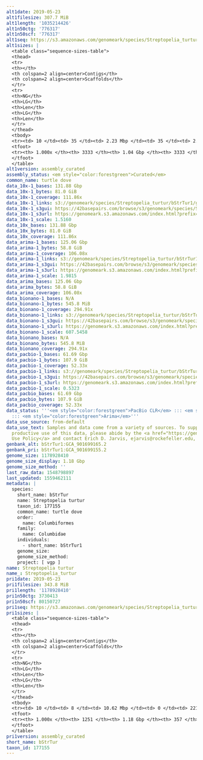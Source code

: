 ```yaml
---
alt1date: 2019-05-23
alt1filesize: 307.7 MiB
alt1length: '1035214426'
alt1n50ctg: '776317'
alt1n50scf: '776317'
alt1seq: https://s3.amazonaws.com/genomeark/species/Streptopelia_turtur/bStrTur1/assembly_curated/bStrTur1.alt.cur.20190523.fasta.gz
alt1sizes: |
  <table class="sequence-sizes-table">
  <thead>
  <tr>
  <th></th>
  <th colspan=2 align=center>Contigs</th>
  <th colspan=2 align=center>Scaffolds</th>
  </tr>
  <tr>
  <th>NG</th>
  <th>LG</th>
  <th>Len</th>
  <th>LG</th>
  <th>Len</th>
  </tr>
  </thead>
  <tbody>
  <tr><td> 10 </td><td> 35 </td><td> 2.23 Mbp </td><td> 35 </td><td> 2.23 Mbp </td></tr><tr><td> 20 </td><td> 89 </td><td> 1.68 Mbp </td><td> 89 </td><td> 1.68 Mbp </td></tr><tr><td> 30 </td><td> 159 </td><td> 1.29 Mbp </td><td> 159 </td><td> 1.29 Mbp </td></tr><tr><td> 40 </td><td> 250 </td><td> 1.01 Mbp </td><td> 250 </td><td> 1.01 Mbp </td></tr><tr style="background-color:#cccccc;"><td> 50 </td><td> 368 </td><td> 0.78 Mbp </td><td> 368 </td><td> 0.78 Mbp </td></tr><tr><td> 60 </td><td> 523 </td><td> 0.58 Mbp </td><td> 523 </td><td> 0.58 Mbp </td></tr><tr><td> 70 </td><td> 736 </td><td> 409.15 Kbp </td><td> 736 </td><td> 409.15 Kbp </td></tr><tr><td> 80 </td><td> 1055 </td><td> 255.11 Kbp </td><td> 1055 </td><td> 255.11 Kbp </td></tr><tr><td> 90 </td><td> 1635 </td><td> 125.98 Kbp </td><td> 1635 </td><td> 125.98 Kbp </td></tr><tr><td> 100 </td><td> 3332 </td><td> 243  bp </td><td> 3332 </td><td> 243  bp </td></tr></tbody>
  <tfoot>
  <tr><th> 1.000x </th><th> 3333 </th><th> 1.04 Gbp </th><th> 3333 </th><th> 1.04 Gbp </th></tr>
  </tfoot>
  </table>
alt1version: assembly_curated
assembly_status: <em style="color:forestgreen">Curated</em>
common_name: turtle dove
data_10x-1_bases: 131.88 Gbp
data_10x-1_bytes: 81.0 GiB
data_10x-1_coverage: 111.86x
data_10x-1_links: s3://genomeark/species/Streptopelia_turtur/bStrTur1/genomic_data/10x/<br>
data_10x-1_s3gui: https://42basepairs.com/browse/s3/genomeark/species/Streptopelia_turtur/bStrTur1/genomic_data/10x/
data_10x-1_s3url: https://genomeark.s3.amazonaws.com/index.html?prefix=species/Streptopelia_turtur/bStrTur1/genomic_data/10x/
data_10x-1_scale: 1.5160
data_10x_bases: 131.88 Gbp
data_10x_bytes: 81.0 GiB
data_10x_coverage: 111.86x
data_arima-1_bases: 125.06 Gbp
data_arima-1_bytes: 58.8 GiB
data_arima-1_coverage: 106.08x
data_arima-1_links: s3://genomeark/species/Streptopelia_turtur/bStrTur1/genomic_data/arima/<br>
data_arima-1_s3gui: https://42basepairs.com/browse/s3/genomeark/species/Streptopelia_turtur/bStrTur1/genomic_data/arima/
data_arima-1_s3url: https://genomeark.s3.amazonaws.com/index.html?prefix=species/Streptopelia_turtur/bStrTur1/genomic_data/arima/
data_arima-1_scale: 1.9815
data_arima_bases: 125.06 Gbp
data_arima_bytes: 58.8 GiB
data_arima_coverage: 106.08x
data_bionano-1_bases: N/A
data_bionano-1_bytes: 545.8 MiB
data_bionano-1_coverage: 294.91x
data_bionano-1_links: s3://genomeark/species/Streptopelia_turtur/bStrTur1/genomic_data/bionano/<br>
data_bionano-1_s3gui: https://42basepairs.com/browse/s3/genomeark/species/Streptopelia_turtur/bStrTur1/genomic_data/bionano/
data_bionano-1_s3url: https://genomeark.s3.amazonaws.com/index.html?prefix=species/Streptopelia_turtur/bStrTur1/genomic_data/bionano/
data_bionano-1_scale: 607.5458
data_bionano_bases: N/A
data_bionano_bytes: 545.8 MiB
data_bionano_coverage: 294.91x
data_pacbio-1_bases: 61.69 Gbp
data_pacbio-1_bytes: 107.9 GiB
data_pacbio-1_coverage: 52.33x
data_pacbio-1_links: s3://genomeark/species/Streptopelia_turtur/bStrTur1/genomic_data/pacbio/<br>
data_pacbio-1_s3gui: https://42basepairs.com/browse/s3/genomeark/species/Streptopelia_turtur/bStrTur1/genomic_data/pacbio/
data_pacbio-1_s3url: https://genomeark.s3.amazonaws.com/index.html?prefix=species/Streptopelia_turtur/bStrTur1/genomic_data/pacbio/
data_pacbio-1_scale: 0.5323
data_pacbio_bases: 61.69 Gbp
data_pacbio_bytes: 107.9 GiB
data_pacbio_coverage: 52.33x
data_status: '''<em style="color:forestgreen">PacBio CLR</em> ::: <em style="color:forestgreen">10x</em>
  ::: <em style="color:forestgreen">Arima</em>'''
data_use_source: from-default
data_use_text: Samples and data come from a variety of sources. To support fair and
  productive use of this data, please abide by the <a href="https://genome10k.soe.ucsc.edu/data-use-policies/">Data
  Use Policy</a> and contact Erich D. Jarvis, ejarvis@rockefeller.edu, with any questions.
genbank_alt: bStrTur1:GCA_901699165.2
genbank_pri: bStrTur1:GCA_901699155.2
genome_size: 1178928410
genome_size_display: 1.18 Gbp
genome_size_method: ''
last_raw_data: 1548798897
last_updated: 1559462111
metadata: |
  species:
    short_name: bStrTur
    name: Streptopelia turtur
    taxon_id: 177155
    common_name: turtle dove
    order:
      name: Columbiformes
    family:
      name: Columbidae
    individuals:
      - short_name: bStrTur1
    genome_size:
    genome_size_method:
    project: [ vgp ]
name: Streptopelia turtur
name_: Streptopelia_turtur
pri1date: 2019-05-23
pri1filesize: 343.8 MiB
pri1length: '1178928410'
pri1n50ctg: 3730413
pri1n50scf: 80150727
pri1seq: https://s3.amazonaws.com/genomeark/species/Streptopelia_turtur/bStrTur1/assembly_curated/bStrTur1.pri.cur.20190523.fasta.gz
pri1sizes: |
  <table class="sequence-sizes-table">
  <thead>
  <tr>
  <th></th>
  <th colspan=2 align=center>Contigs</th>
  <th colspan=2 align=center>Scaffolds</th>
  </tr>
  <tr>
  <th>NG</th>
  <th>LG</th>
  <th>Len</th>
  <th>LG</th>
  <th>Len</th>
  </tr>
  </thead>
  <tbody>
  <tr><td> 10 </td><td> 8 </td><td> 10.62 Mbp </td><td> 0 </td><td> 221.44 Mbp </td></tr><tr><td> 20 </td><td> 21 </td><td> 7.85 Mbp </td><td> 1 </td><td> 169.96 Mbp </td></tr><tr><td> 30 </td><td> 38 </td><td> 6.16 Mbp </td><td> 1 </td><td> 169.96 Mbp </td></tr><tr><td> 40 </td><td> 60 </td><td> 4.72 Mbp </td><td> 2 </td><td> 125.29 Mbp </td></tr><tr style="background-color:#cccccc;"><td> 50 </td><td> 88 </td><td style="background-color:#88ff88;"> 3.73 Mbp </td><td> 3 </td><td style="background-color:#88ff88;"> 80.15 Mbp </td></tr><tr><td> 60 </td><td> 122 </td><td> 2.96 Mbp </td><td> 5 </td><td> 70.85 Mbp </td></tr><tr><td> 70 </td><td> 169 </td><td> 2.10 Mbp </td><td> 8 </td><td> 34.57 Mbp </td></tr><tr><td> 80 </td><td> 242 </td><td> 1.21 Mbp </td><td> 12 </td><td> 22.27 Mbp </td></tr><tr><td> 90 </td><td> 399 </td><td> 478.08 Kbp </td><td> 19 </td><td> 10.84 Mbp </td></tr><tr><td> 100 </td><td> 1250 </td><td> 222  bp </td><td> 356 </td><td> 5.49 Kbp </td></tr></tbody>
  <tfoot>
  <tr><th> 1.000x </th><th> 1251 </th><th> 1.18 Gbp </th><th> 357 </th><th> 1.18 Gbp </th></tr>
  </tfoot>
  </table>
pri1version: assembly_curated
short_name: bStrTur
taxon_id: 177155
---
```

